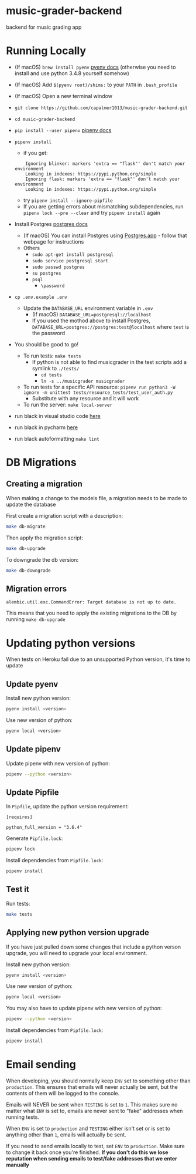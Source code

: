 # music-grader-backend
backend for music grading app

# Running Locally
- (If macOS) `brew install pyenv` [pyenv docs](https://github.com/pyenv/pyenv) (otherwise you need to install and use python 3.4.8 yourself somehow)
- (If macOS) Add `$(pyenv root)/shims:` to your `PATH` in `.bash_profile`
- (If macOS) Open a new terminal window
- `git clone https://github.com/capalmer1013/music-grader-backend.git`
- `cd music-grader-backend`
- `pip install --user pipenv` [pipenv docs](https://docs.python-guide.org/en/latest/dev/virtualenvs/)
- `pipenv install`
    - if you get:
    ```
        Ignoring blinker: markers 'extra == "flask"' don't match your environment
        Looking in indexes: https://pypi.python.org/simple
        Ignoring flask: markers 'extra == "flask"' don't match your environment
        Looking in indexes: https://pypi.python.org/simple
     ```
    - try `pipenv install --ignore-pipfile`
    - If you are getting errors about mismatching subdependencies, run `pipenv lock --pre --clear` and try `pipenv install` again
- Install Postgres [postgres docs](https://www.postgresql.org/)
    - (If macOS) You can install Postgres using [Postgres.app](https://postgresapp.com/) - follow that webpage for instructions
    - Others
        - `sudo apt-get install postgresql`
        - `sudo service postgresql start`
        - `sudo passwd postgres`
        - `su postgres`
        - `psql`
            - `\password`
- `cp .env.example .env`
    - Update the `DATABASE_URL` environment variable in `.env`
        - (If macOS) `DATABASE_URL=postgresql://localhost`
        - If you used the mothod above to install Postgres, `DATABASE_URL=postgres://postgres:test@localhost` where `test` is the password
- You should be good to go!
    - To run tests: `make tests`
        - If python is not able to find musicgrader in the test scripts add a symlink to `./tests/`
            - `cd tests`
            - `ln -s ../musicgrader musicgrader`
    - To run tests for a specific API resource: `pipenv run python3 -W ignore -m unittest tests/resource_tests/test_user_auth.py`
        - Substitute with any resource and it will work
    - To run the server: `make local-server`

- run black in visual studio code [here](https://github.com/ambv/black#visual-studio-code)
- run black in pycharm [here](https://github.com/ambv/black#pycharm)
- run black autoformatting `make lint`

# DB Migrations

## Creating a migration
When making a change to the models file, a migration needs to be made to update the database

First create a migration script with a description:
```bash
make db-migrate
```

Then apply the migration script:
```bash
make db-upgrade
```

To downgrade the db version:
```bash
make db-downgrade
```

## Migration errors

```
alembic.util.exc.CommandError: Target database is not up to date.
```

This means that you need to apply the existing migrations to the DB by running `make db-upgrade`


# Updating python versions

When tests on Heroku fail due to an unsupported Python version, it's time to update

## Update pyenv

Install new python version:
```bash
pyenv install <version>
```

Use new version of python:
```bash
pyenv local <version>
```

## Update pipenv

Update pipenv with new version of python:
```bash
pipenv --python <version>
```

## Update Pipfile

In `Pipfile`, update the python version requirement:
```
[requires]

python_full_version = "3.6.4"
```

Generate `Pipfile.lock`:
```bash
pipenv lock
```

Install dependencies from `Pipfile.lock`:
```bash
pipenv install
```

## Test it

Run tests:
```bash
make tests
```

## Applying new python version upgrade

If you have just pulled down some changes that include a python verson upgrade, you will need to upgrade your local environment.

Install new python version:
```bash
pyenv install <version>
```

Use new version of python:
```bash
pyenv local <version>
```

You may also have to update pipenv with new version of python:
```bash
pipenv --python <version>
```

Install dependencies from `Pipfile.lock`:
```bash
pipenv install
```

# Email sending

When developing, you should normally keep `ENV` set to something other than `production`. This ensures that emails will never actually be sent, but the contents of them will be logged to the console.

Emails will NEVER be sent when `TESTING` is set to `1`. This makes sure no matter what `ENV` is set to, emails are never sent to "fake" addresses when running tests.

When `ENV` is set to `production` and `TESTING` either isn't set or is set to anything other than `1`, emails will actually be sent.

If you need to send emails locally to test, set `ENV` to `production`. Make sure to change it back once you're finished. **If you don't do this we lose reputation when sending emails to test/fake addresses that we enter manually**
